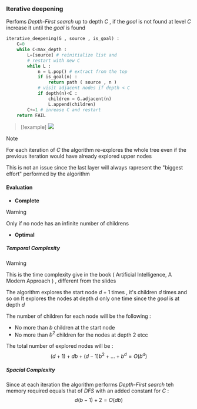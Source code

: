 ### Iterative deepening

Perfoms *Depth-First search* up to depth $C$ , if the *goal* is not found at level $C$ increase it until the *goal* is found

```python
iterative_deepening(G , source , is_goal) :
	C=0
	while C<max_depth :
		L=[source] # reinitialize list and
		# restart with new C
		while L : 
			n = L.pop() # extract from the top
			if is_goal(n) :
				return path ( source , n )
			# visit adjacent nodes if depth < C
			if depth(n)<C :
				children = G.adjacent(n)
				L.append(children)
		C+=1 # inrease C and restart
	return FAIL 
```

>[!example] 
>![](https://www.baeldung.com/wp-content/uploads/sites/4/2021/09/id-768x665.jpg)

>[!note] 
>For each iteration of $C$ the algorithm re-explores the whole tree even if the previous iteration would have already explored upper nodes 
>
>This is not an issue since the last layer will always rapresent the "biggest effort" performed by the algorithm
>

#### Evaluation

+ **Complete** 
>[!warning] 
>Only if no node has an infinite number of childrens
+ **Optimal** 

##### Temporal Complexity

>[!warning] 
>This is the time complexity give in the book ( Artificial Intelligence, A Modern Approach ) , different from the slides

The algorithm explores the start node $d+1$ times , it's children $d$ times and so on
It explores the nodes at depth $d$ only one time since the *goal* is at depth $d$ 

The number of children for each node will be the following : 
+ No more than $b$ children at the start node
+ No more than $b^2$ children for the nodes at depth $2$ etcc

The total number of explored nodes will be :
$$(d+1) + db + (d-1)b^2 + \dots + b^d = O(b^d)$$
##### Spacial Complexity

Since at each iteration the algorithm performs *Depth-First search* teh memory required equals that of *DFS* with an added constant for $C$ :
$$d(b-1) + 2 = O(db)$$
